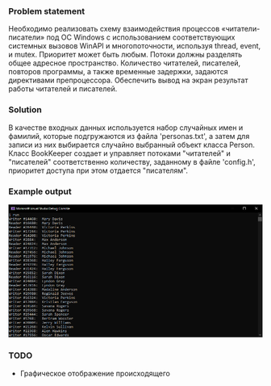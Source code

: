 ﻿### Problem statement
Необходимо реализовать схему взаимодействия процессов «читатели-писатели» под ОС Windows с использованием соответствующих системных вызовов WinAPI и многопоточности, используя thread, event, и mutex. Приоритет может быть любым. Потоки должны разделять общее адресное пространство. Количество читателей, писателей, повторов программы, а также временные задержки, задаются директивами препроцессора. Обеспечить вывод на экран результат работы читателей и писателей.

### Solution
В качестве входных данных используется набор случайных имен и фамилий, которые подгружаются из файла 'personas.txt', а затем для записи из них выбирается случайно выбранный объект класса Person. Класс BookKeeper создает и управляет потоками "читателей" и "писателей" соответственно количеству, заданному в файле 'config.h', приоритет доступа при этом отдается "писателям".

### Example output
![console output](https://github.com/Zagzuz/ReadersWriters/blob/master/example.png?raw=true)


### TODO
+ Графическое отображение происходящего
